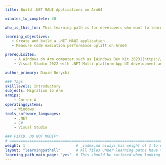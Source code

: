 ```yaml
---
title: Build .NET MAUI Applications on Arm64

minutes_to_complete: 30

who_is_this_for: This learning path is for developers who want to learn how to create cross-platform applications with .NET MAUI and leverage performance improvements on Arm64.

learning_objectives:
   - Create and build a .NET MAUI application
   - Measure code execution performance uplift on Arm64   

prerequisites:
    - A Windows on Arm computer such as [Windows Dev Kit 2023](https://learn.microsoft.com/en-us/windows/arm/dev-kit), Lenovo Thinkpad X13s running Windows 11 or Windows on Arm [virtual machine](/learning-paths/cross-platform/woa_azure/).
    - Visual Studio 2022 with .NET Multi-platform App UI development and Universal Windows Platform development installed.

author_primary: Dawid Borycki

### Tags
skilllevels: Introductory
subjects: Migration to Arm
armips:
    - Cortex-A
operatingsystems:
    - Windows
tools_software_languages:
    - .NET    
    - C#
    - Visual Studio

### FIXED, DO NOT MODIFY
# ================================================================================
weight: 1                       # _index.md always has weight of 1 to order correctly
layout: "learningpathall"       # All files under learning paths have this same wrapper
learning_path_main_page: "yes"  # This should be surfaced when looking for related content. Only set for _index.md of learning path content.
---
```

